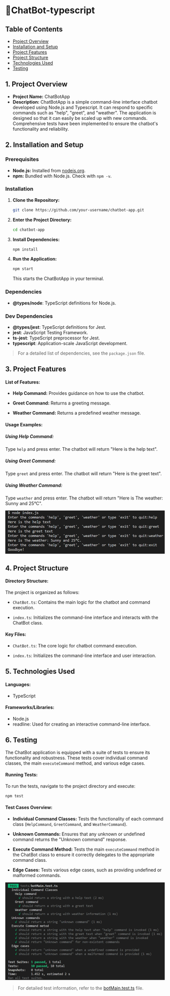 # 🤖ChatBot-typescript

## Table of Contents
- [Project Overview](#1-project-overview)
- [Installation and Setup](#2-installation-and-setup)
- [Project Features](#3-project-features)
- [Project Structure](#4-project-structure)
- [Technologies Used](#5-technologies-used)
- [Testing](#6-testing)


## 1. Project Overview


- **Project Name:** ChatBotApp
- **Description:** ChatBotApp is a simple command-line interface chatbot developed using Node.js and Typescript. It can respond to specific commands such as "help", "greet", and "weather". The application is designed so that it can easily be scaled up with new commands. Comprehensive tests have been implemented to ensure the chatbot's functionality and reliability.

## 2. Installation and Setup

### Prerequisites
- **Node.js:** Installed from [nodejs.org](https://nodejs.org/).
- **npm:** Bundled with Node.js. Check with `npm -v`.

### Installation
1. **Clone the Repository:**
   ```bash
   git clone https://github.com/your-username/chatbot-app.git
   ```

2. **Enter the Project Directory:**
   ```bash
   cd chatbot-app
   ```

3. **Install Dependencies:**
   ```bash
   npm install
   ```

4. **Run the Application:**
   ```bash
   npm start
   ```

   This starts the ChatBotApp in your terminal.

### Dependencies
- **@types/node**: TypeScript definitions for Node.js.

### Dev Dependencies
- **@types/jest**: TypeScript definitions for Jest.
- **jest**: JavaScript Testing Framework.
- **ts-jest**: TypeScript preprocessor for Jest.
- **typescript**: Application-scale JavaScript development.

> For a detailed list of dependencies, see the `package.json` file.

## 3. Project Features

#### **List of Features:**

- **Help Command:** Provides guidance on how to use the chatbot.
  
- **Greet Command:** Returns a greeting message.
  
- **Weather Command:** Returns a predefined weather message.

#### **Usage Examples:**

##### Using Help Command:

Type `help` and press enter. The chatbot will return "Here is the help text".

##### Using Greet Command:

Type `greet` and press enter. The chatbot will return "Here is the greet text".

##### Using Weather Command:

Type `weather` and press enter. The chatbot will return "Here is The weather: Sunny and 25°C".

![Prompts in command line](https://github.com/PhilHacks/ChatBot-typescript/blob/main/img/chatbot-ts.png)

## 4. Project Structure

#### **Directory Structure:**

The project is organized as follows:

- `ChatBot.ts`: Contains the main logic for the chatbot and command execution.

- `index.ts`: Initializes the command-line interface and interacts with the ChatBot class.

#### **Key Files:**

- `ChatBot.ts`: The core logic for chatbot command execution.

- `index.ts`: Initializes the command-line interface and user interaction.

## 5. Technologies Used

#### **Languages:**

- TypeScript

#### **Frameworks/Libraries:**

- Node.js
- readline: Used for creating an interactive command-line interface.

## 6. Testing

The ChatBot application is equipped with a suite of tests to ensure its functionality and robustness. These tests cover individual command classes, the main `executeCommand` method, and various edge cases.

#### **Running Tests:**

To run the tests, navigate to the project directory and execute:

```bash
npm test
```

#### **Test Cases Overview:**

- **Individual Command Classes:** Tests the functionality of each command class (`HelpCommand`, `GreetCommand`, and `WeatherCommand`).

- **Unknown Commands:** Ensures that any unknown or undefined command returns the "Unknown command" response.

- **Execute Command Method:** Tests the main `executeCommand` method in the ChatBot class to ensure it correctly delegates to the appropriate command class.

- **Edge Cases:** Tests various edge cases, such as providing undefined or malformed commands.
  
![Tests](https://github.com/PhilHacks/ChatBot-typescript/blob/main/img/tests.png)

> For detailed test information, refer to the [botMain.test.ts](test/botMain.test.ts) file.


